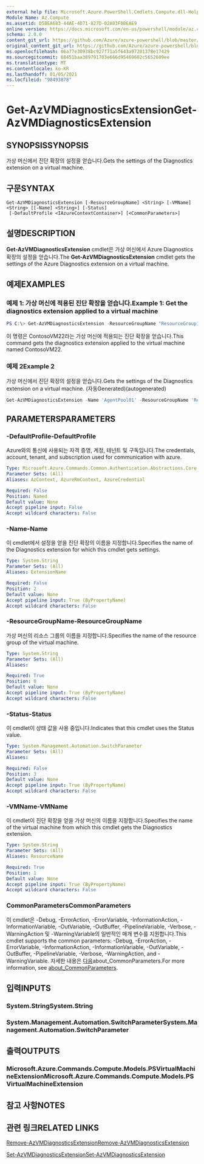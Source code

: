 ```yaml
---
external help file: Microsoft.Azure.PowerShell.Cmdlets.Compute.dll-Help.xml
Module Name: Az.Compute
ms.assetid: D5BEA683-44AE-4D71-827D-02A03F0BEAE9
online version: https://docs.microsoft.com/en-us/powershell/module/az.compute/get-azvmdiagnosticsextension
schema: 2.0.0
content_git_url: https://github.com/Azure/azure-powershell/blob/master/src/Compute/Compute/help/Get-AzVMDiagnosticsExtension.md
original_content_git_url: https://github.com/Azure/azure-powershell/blob/master/src/Compute/Compute/help/Get-AzVMDiagnosticsExtension.md
ms.openlocfilehash: 06a77e30938bc927f71a5f643a97201378e17429
ms.sourcegitcommit: 68451baa389791703e666d95469602c5652609ee
ms.translationtype: MT
ms.contentlocale: ko-KR
ms.lasthandoff: 01/05/2021
ms.locfileid: "98493878"
---
```

# <span data-ttu-id="80955-101">Get-AzVMDiagnosticsExtension</span><span class="sxs-lookup"><span data-stu-id="80955-101">Get-AzVMDiagnosticsExtension</span></span>

## <span data-ttu-id="80955-102">SYNOPSIS</span><span class="sxs-lookup"><span data-stu-id="80955-102">SYNOPSIS</span></span>
<span data-ttu-id="80955-103">가상 머신에서 진단 확장의 설정을 얻습니다.</span><span class="sxs-lookup"><span data-stu-id="80955-103">Gets the settings of the Diagnostics extension on a virtual machine.</span></span>

## <span data-ttu-id="80955-104">구문</span><span class="sxs-lookup"><span data-stu-id="80955-104">SYNTAX</span></span>

```
Get-AzVMDiagnosticsExtension [-ResourceGroupName] <String> [-VMName] <String> [[-Name] <String>] [-Status]
 [-DefaultProfile <IAzureContextContainer>] [<CommonParameters>]
```

## <span data-ttu-id="80955-105">설명</span><span class="sxs-lookup"><span data-stu-id="80955-105">DESCRIPTION</span></span>
<span data-ttu-id="80955-106">**Get-AzVMDiagnosticsExtension** cmdlet은 가상 머신에서 Azure Diagnostics 확장의 설정을 얻습니다.</span><span class="sxs-lookup"><span data-stu-id="80955-106">The **Get-AzVMDiagnosticsExtension** cmdlet gets the settings of the Azure Diagnostics extension on a virtual machine.</span></span>

## <span data-ttu-id="80955-107">예제</span><span class="sxs-lookup"><span data-stu-id="80955-107">EXAMPLES</span></span>

### <span data-ttu-id="80955-108">예제 1: 가상 머신에 적용된 진단 확장을 얻습니다.</span><span class="sxs-lookup"><span data-stu-id="80955-108">Example 1: Get the diagnostics extension applied to a virtual machine</span></span>
```powershell
PS C:\> Get-AzVMDiagnosticsExtension -ResourceGroupName "ResourceGroup11" -VMName "ContosoVM22"
```

<span data-ttu-id="80955-109">이 명령은 ContosoVM22라는 가상 머신에 적용되는 진단 확장을 얻습니다.</span><span class="sxs-lookup"><span data-stu-id="80955-109">This command gets the diagnostics extension applied to the virtual machine named ContosoVM22.</span></span>

### <span data-ttu-id="80955-110">예제 2</span><span class="sxs-lookup"><span data-stu-id="80955-110">Example 2</span></span>

<span data-ttu-id="80955-111">가상 머신에서 진단 확장의 설정을 얻습니다.</span><span class="sxs-lookup"><span data-stu-id="80955-111">Gets the settings of the Diagnostics extension on a virtual machine.</span></span> <span data-ttu-id="80955-112">(자동Generated)</span><span class="sxs-lookup"><span data-stu-id="80955-112">(autogenerated)</span></span>

```powershell <!-- Aladdin Generated Example --> 
Get-AzVMDiagnosticsExtension -Name 'AgentPool01' -ResourceGroupName 'ResourceGroup11' -Status -VMName 'ContosoVM22'
```

## <span data-ttu-id="80955-113">PARAMETERS</span><span class="sxs-lookup"><span data-stu-id="80955-113">PARAMETERS</span></span>

### <span data-ttu-id="80955-114">-DefaultProfile</span><span class="sxs-lookup"><span data-stu-id="80955-114">-DefaultProfile</span></span>
<span data-ttu-id="80955-115">Azure와의 통신에 사용되는 자격 증명, 계정, 테넌트 및 구독입니다.</span><span class="sxs-lookup"><span data-stu-id="80955-115">The credentials, account, tenant, and subscription used for communication with azure.</span></span>

```yaml
Type: Microsoft.Azure.Commands.Common.Authentication.Abstractions.Core.IAzureContextContainer
Parameter Sets: (All)
Aliases: AzContext, AzureRmContext, AzureCredential

Required: False
Position: Named
Default value: None
Accept pipeline input: False
Accept wildcard characters: False
```

### <span data-ttu-id="80955-116">-Name</span><span class="sxs-lookup"><span data-stu-id="80955-116">-Name</span></span>
<span data-ttu-id="80955-117">이 cmdlet에서 설정을 얻을 진단 확장의 이름을 지정합니다.</span><span class="sxs-lookup"><span data-stu-id="80955-117">Specifies the name of the Diagnostics extension for which this cmdlet gets settings.</span></span>

```yaml
Type: System.String
Parameter Sets: (All)
Aliases: ExtensionName

Required: False
Position: 2
Default value: None
Accept pipeline input: True (ByPropertyName)
Accept wildcard characters: False
```

### <span data-ttu-id="80955-118">-ResourceGroupName</span><span class="sxs-lookup"><span data-stu-id="80955-118">-ResourceGroupName</span></span>
<span data-ttu-id="80955-119">가상 머신의 리소스 그룹의 이름을 지정합니다.</span><span class="sxs-lookup"><span data-stu-id="80955-119">Specifies the name of the resource group of the virtual machine.</span></span>

```yaml
Type: System.String
Parameter Sets: (All)
Aliases:

Required: True
Position: 0
Default value: None
Accept pipeline input: True (ByPropertyName)
Accept wildcard characters: False
```

### <span data-ttu-id="80955-120">-Status</span><span class="sxs-lookup"><span data-stu-id="80955-120">-Status</span></span>
<span data-ttu-id="80955-121">이 cmdlet이 상태 값을 사용 중입니다.</span><span class="sxs-lookup"><span data-stu-id="80955-121">Indicates that this cmdlet uses the Status value.</span></span>

```yaml
Type: System.Management.Automation.SwitchParameter
Parameter Sets: (All)
Aliases:

Required: False
Position: 3
Default value: None
Accept pipeline input: True (ByPropertyName)
Accept wildcard characters: False
```

### <span data-ttu-id="80955-122">-VMName</span><span class="sxs-lookup"><span data-stu-id="80955-122">-VMName</span></span>
<span data-ttu-id="80955-123">이 cmdlet이 진단 확장을 얻을 가상 머신의 이름을 지정합니다.</span><span class="sxs-lookup"><span data-stu-id="80955-123">Specifies the name of the virtual machine from which this cmdlet gets the Diagnostics extension.</span></span>

```yaml
Type: System.String
Parameter Sets: (All)
Aliases: ResourceName

Required: True
Position: 1
Default value: None
Accept pipeline input: True (ByPropertyName)
Accept wildcard characters: False
```

### <span data-ttu-id="80955-124">CommonParameters</span><span class="sxs-lookup"><span data-stu-id="80955-124">CommonParameters</span></span>
<span data-ttu-id="80955-125">이 cmdlet은 -Debug, -ErrorAction, -ErrorVariable, -InformationAction, -InformationVariable, -OutVariable, -OutBuffer, -PipelineVariable, -Verbose, -WarningAction 및 -WarningVariable의 일반적인 매개 변수를 지원합니다.</span><span class="sxs-lookup"><span data-stu-id="80955-125">This cmdlet supports the common parameters: -Debug, -ErrorAction, -ErrorVariable, -InformationAction, -InformationVariable, -OutVariable, -OutBuffer, -PipelineVariable, -Verbose, -WarningAction, and -WarningVariable.</span></span> <span data-ttu-id="80955-126">자세한 내용은 [다음](http://go.microsoft.com/fwlink/?LinkID=113216)about_CommonParameters.</span><span class="sxs-lookup"><span data-stu-id="80955-126">For more information, see [about_CommonParameters](http://go.microsoft.com/fwlink/?LinkID=113216).</span></span>

## <span data-ttu-id="80955-127">입력</span><span class="sxs-lookup"><span data-stu-id="80955-127">INPUTS</span></span>

### <span data-ttu-id="80955-128">System.String</span><span class="sxs-lookup"><span data-stu-id="80955-128">System.String</span></span>

### <span data-ttu-id="80955-129">System.Management.Automation.SwitchParameter</span><span class="sxs-lookup"><span data-stu-id="80955-129">System.Management.Automation.SwitchParameter</span></span>

## <span data-ttu-id="80955-130">출력</span><span class="sxs-lookup"><span data-stu-id="80955-130">OUTPUTS</span></span>

### <span data-ttu-id="80955-131">Microsoft.Azure.Commands.Compute.Models.PSVirtualMachineExtension</span><span class="sxs-lookup"><span data-stu-id="80955-131">Microsoft.Azure.Commands.Compute.Models.PSVirtualMachineExtension</span></span>

## <span data-ttu-id="80955-132">참고 사항</span><span class="sxs-lookup"><span data-stu-id="80955-132">NOTES</span></span>

## <span data-ttu-id="80955-133">관련 링크</span><span class="sxs-lookup"><span data-stu-id="80955-133">RELATED LINKS</span></span>

[<span data-ttu-id="80955-134">Remove-AzVMDiagnosticsExtension</span><span class="sxs-lookup"><span data-stu-id="80955-134">Remove-AzVMDiagnosticsExtension</span></span>](./Remove-AzVMDiagnosticsExtension.md)

[<span data-ttu-id="80955-135">Set-AzVMDiagnosticsExtension</span><span class="sxs-lookup"><span data-stu-id="80955-135">Set-AzVMDiagnosticsExtension</span></span>](./Set-AzVMDiagnosticsExtension.md)



